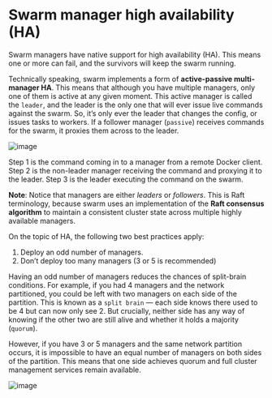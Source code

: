 # Swarm manager high availability (HA)  

Swarm managers have native support for high availability (HA). This means one or more can fail, and the survivors will keep the swarm running.  

Technically speaking, swarm implements a form of **active-passive multi-manager HA**. This means that although
you have multiple managers, only one of them is active at any given moment. This active manager is called the
`leader`, and the leader is the only one that will ever issue live commands against the swarm. So, it’s only ever the leader that changes the config, or issues tasks to workers. If a follower manager (`passive`) receives commands for the swarm, it proxies them across to the leader.  

![image](https://github.com/arianariamehr/docker-swarm-stack-sample/assets/130653489/e52fd76b-f813-4768-a5fe-684fc3eabc5c)  

Step 1 is the command coming in to a manager from a remote Docker client. Step 2 is the non-leader manager receiving the command and proxying it to the leader. Step 3 is the leader executing the command on the swarm.  

**Note**: Notice that managers are either *leaders* or *followers*. This is Raft terminology, because swarm uses an implementation of the **Raft consensus algorithm** to maintain a consistent cluster state across multiple highly available managers.  

On the topic of HA, the following two best practices apply:  
1. Deploy an odd number of managers.
2. Don’t deploy too many managers (3 or 5 is recommended)  

Having an odd number of managers reduces the chances of split-brain conditions. For example, if you had 4
managers and the network partitioned, you could be left with two managers on each side of the partition. This
is known as a `split brain` — each side knows there used to be 4 but can now only see 2. But crucially, neither
side has any way of knowing if the other two are still alive and whether it holds a majority (`quorum`).  

However, if you have 3 or 5 managers and the same network partition occurs, it is impossible to have an equal
number of managers on both sides of the partition. This means that one side achieves quorum and full cluster
management services remain available.  

![image](https://github.com/arianariamehr/docker-swarm-stack-sample/assets/130653489/da5ca3e3-a270-442a-acfb-e16eb7a47e0c)



